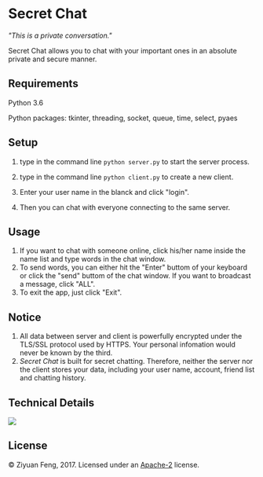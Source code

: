 # Secret Chat

*"This is a private conversation."*

Secret Chat allows you to chat with your important ones in an absolute private and secure manner.

Requirements
------
Python 3.6

Python packages:
tkinter, threading, socket, queue, time, select, pyaes


Setup
------
1. type in the command line `python server.py` to start the server process.

2. type in the command line `python client.py` to create a new client.

3. Enter your user name in the blanck and click "login".

4. Then you can chat with everyone connecting to the same server.

Usage
------
1. If you want to chat with someone online, click his/her name inside the name list and type words in the chat window.
2. To send words, you can either hit the "Enter" buttom of your keyboard or click the "send" buttom of the chat window. If you want to broadcast a message, click "ALL".
3. To exit the app, just click "Exit".

Notice
------
1. All data between server and client is powerfully encrypted under the TLS/SSL protocol used by HTTPS. Your personal infomation would never be known by the third.
2. *Secret Chat* is built for secret chatting. Therefore, neither the server nor the client stores your data, including your user name, account, friend list and chatting history. 

Technical Details
------
![](./img/HTTPS.png)


License
-------
© Ziyuan Feng, 2017. Licensed under an [Apache-2](./LICENSE) license.

